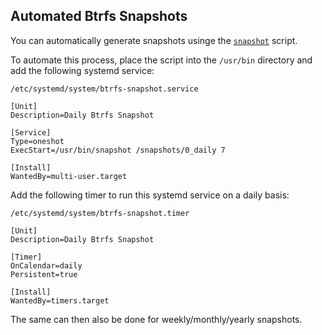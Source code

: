 ## Automated Btrfs Snapshots

You can automatically generate snapshots usinge the [`snapshot`](../files/bin/snapshot)
script.

To automate this process, place the script into the `/usr/bin` directory and
add the following systemd service:

```
/etc/systemd/system/btrfs-snapshot.service

[Unit]
Description=Daily Btrfs Snapshot

[Service]
Type=oneshot
ExecStart=/usr/bin/snapshot /snapshots/0_daily 7

[Install]
WantedBy=multi-user.target
```

Add the following timer to run this systemd service on a daily basis:

```
/etc/systemd/system/btrfs-snapshot.timer

[Unit]
Description=Daily Btrfs Snapshot

[Timer]
OnCalendar=daily
Persistent=true

[Install]
WantedBy=timers.target
```

The same can then also be done for weekly/monthly/yearly snapshots.
